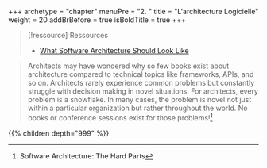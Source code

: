 +++
archetype = "chapter"
menuPre = "2. "
title = "L'architecture Logicielle"
weight = 20
addBrBefore = true
isBoldTitle = true
+++

> [!ressource] Ressources
> - [What Software Architecture Should Look Like ](https://youtu.be/ElMnHDSFaCw)

> Architects may have wondered why so few books exist about architecture compared to technical topics like frameworks, APIs, and so on. Architects rarely experience common problems but constantly struggle with decision making in novel situations. For architects, every problem is a snowflake. In many cases, the problem is novel not just within a particular organization but rather throughout the world. No books or conference sessions exist for those problems![^1]

<!-- {{% children description="true" %}} -->

{{% children depth="999" %}}

[^1]: Software Architecture: The Hard Parts

